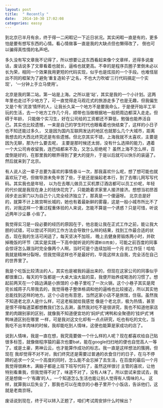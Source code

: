 ```yaml
---
layout: post
title:  " Recently "
date:   2014-10-30 17:02:08
categories: eassy
---
```


到北京已半月有余，终于得一二闲暇记一下近日状况。其实闲暇一直是有的，更多怕是要有想写东西的心情。看心情做事一直是我的大缺点但也懒得改了，
倒也可以骗得真性情的名声吧。

<!--more-->
多久没有写文章我不记得了，所以想要让这东西看起来像个文章样，还得多说废话，废话说多了文章看着也就长，逼格也就更高。不幸的是程序员圈子里倒未必以
长为荣，相同一个效果我用更短的代码实现，似乎也是炫技的一个手段。也难怪层出不同的框架为了避免‘重复造轮子’之名，不也大力吹嘘‘三行代码搞定一个实现’，
‘一分钟上手立马使用’。

北京是我的第二站。第一站是上海。之所以是‘站’，其实是我的一个小计划。这两年里也走过不少地方了，可一直觉得走马观花式的旅游走多了也是无趣，但我偏生
又是个有‘流浪’情怀的人，让我长久呆一个地方不是要我命么，于是便开始半工半玩的生活，去一个地方工作几个月，顺带也当做根据地一般把周边都深入走走。但碍于年龄，
只能做个实习生，好在公司给的工资都还不算低，勉强也能养活自己。其实也比较遗憾，一来是自己的学生时代也眼看着也快结束了，这样的小日子也不知还能过多久，
又是因为国内互联网发达的地区也就那么几个大城市，距离我想去的大西北终究还是有些遗憾。但北京其实不错，上海我就不太喜欢，主要是因为无聊，那为什么要去呢，
主要是那时候还太弱，没有什么选择的能力，遇着一个大公司肯收留我，连巴结都来不及，又怎么拒绝呢？
虽然上海不怎么样，百度倒是好的，在那里我的眼界得到了更大的提升，于是以后就可以快乐的装逼了。然后就来到了北京。

有人说人这一辈子总要为喜欢的事情奋斗一次，那我喜欢什么呢，想了想可能也就喜欢玩了吧，但做导游未免辛苦了些，于是还是操起老本行，到了去哪儿网写写代码。其实我也是年轻，
以为在去哪儿做员工买机票订酒店都可以员工价呢，年轻的代价就是我现在身上的钱快花完了，只能跪着求家里人接济接济。想想当初昂首阔步走出家门以为自己个儿完全经济独立了，那真是一个傻逼呀。
北京总是好的，就算不计上故宫啊长城的，她也有着最新鲜的雾霾，这是一般小城市所比不了的，对我这样一个重过程重体验的人来说，怎能不算是一个诱惑？只是可惜，听说近两年沙尘暴
小些了。

我觉得实习是一段必要的经历的原因在于，他总能让我在正式工作之前，能让我大胆的试错，可以尝试不同的工作方法会导致什么样的结果，找到工作最合适的状态，现在我的生活可闲适了，每天坚决不加班，
晚上去健身房锻炼两小时，并砍掉晚饭的环节（其实是实践一下高中就听说的所谓`断日而食`），可能之前百度的同事会惊讶怎么跟当时完全像两个人啊，当时可是个连续加班一个月
的工作狂！哈哈我就是精神分裂呀。但我觉得这样也不是最好的，毕竟这样太自我，完全活在自己的世界里了。

我是个吃饭比较清淡的人，其实也是被我妈逼出来的，但现在这家公司的同事似乎都很重口，每天的午饭都是一大桌大油大盐的菜，我便开始养成喝汤的习惯了。想起前两天在一个路边满是小旅馆的
小巷子里吃了一次火锅，这个小巷子其实是爬完长城蒋子凡带我去的，我觉得巷子整体格调和他的逼格也比较接近，所以其实他总能找到这样的地方。这个小店也有意思，当然这家小店不是旅馆，住宿。虽然我不知道老北京人是什么样，可这老板就给我感觉
像是个老北京，极为热情，甚至是恨不得每道菜都想教我们怎么去涮，虽然我对吃不是很讲究，我也不知道他家店里的肉跟别家的区别，就像我不知道便宜坊的‘焖炉式’烤鸭和全聚德的‘挂炉式’烤鸭味道区别在哪里
一样，可是我对这文化却有一点点研究，吃也有吃的文化，当我吃不出羊肉味的时候，我却能吃到人情味，这便也能算是家成功的店了。

说到人情味，我是一直在想，我究竟要做一个什么样的人呢？现在都喜欢给自己贴很多标签，就像做程序猿的最次也要bat，能在google扫扫地的便也自觉高人一等了。或是土豪，男神云云，也才能算作成功的标志。我一直是这样想法的簇拥，但现在
我却觉得不对不对，我们终究还是需要过普通的衣食住行的日子，在马不停蹄的追求一个又一个高度的同时，怎么能不会忘掉了去生活，在百度的最后一个月我觉得很麻木，满脑子都是上班下班写代码了，虽然这样很讨
主管的喜欢，让他特别看重我，但我觉得不对了，味道不对了，没有人味了。所以尝试来尝试去，我还是想做一个‘有趣’的人，一个知道怎么生活也能让别人觉得有人情味的人。
这样，就算我以后失业了，那我也可以在南京的小巷子里开个小饭店，告诉他们，这就是老南京呀。

废话说到现在，终于可以转入正题了，咱们考试周安排什么时候出？


